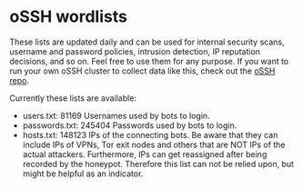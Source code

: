 # oSSH wordlists
These lists are updated daily and can be used for internal security scans, username and password policies, intrusion detection, IP reputation decisions, and so on. Feel free to use them for any purpose. If you want to run your own oSSH cluster to collect data like this, check out the [oSSH repo](https://github.com/toxyl/ossh).  

Currently these lists are available:  
- users.txt: 81169                                                                                                                                                                                                                                                                                                                                                                                                                                              Usernames used by bots to login. 
- passwords.txt: 245404                                                                                                                                                                                                                                                                                                                                                                                                                                              Passwords used by bots to login. 
- hosts.txt: 148123                                                                                                                                                                                                                                                                                                                                                                                                                                              IPs of the connecting bots. Be aware that they can include IPs of VPNs, Tor exit nodes and others that are NOT IPs of the actual attackers. Furthermore, IPs can get reassigned after being recorded by the honeypot. Therefore this list can not be relied upon, but might be helpful as an indicator.
